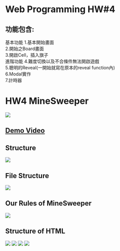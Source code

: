 # Web Programming HW#4

## 功能包含:
基本功能
1.基本開始畫面 <br>
2.開始之Board畫面 <br>
3.開啟Cell，插入旗子 <br>
進階功能
4.難度切換以及不合條件無法開啟遊戲<br>
5.聰明的Reveal(一開始就寫在原本的reveal function內) <br>
6.Modal實作 <br>
7.計時器

# HW4 MineSweeper
![](https://i.imgur.com/pfsPBRR.png)
## [Demo Video](https://www.youtube.com/watch?v=mDx4bi-rA-Q)


## Structure
![](https://i.imgur.com/noioyH8.png)

## File Structure
![](https://i.imgur.com/LQWxcXW.png)

## Our Rules of MineSweeper
![](https://i.imgur.com/1Di60VR.png)

## Structure of HTML
![](https://i.imgur.com/18fudrr.png)
![](https://i.imgur.com/nLgxGL2.png)
![](https://i.imgur.com/5TwVv4A.png)
![](https://i.imgur.com/BvhORok.png)
